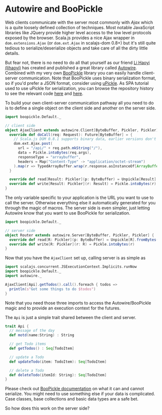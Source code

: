 # Autowire and BooPickle

Web clients communicate with the server most commonly with *Ajax* which is a quite loosely defined collection of techniques. Most notable
JavaScript libraries like JQuery provide higher level access to the low level protocols exposed by the browser. Scala.js provides a nice
Ajax wrapper in `dom.extensions.Ajax` (or `dom.ext.Ajax` in scalajs-dom 0.8+) but it's still quite tedious to serialize/deserialize objects
and take care of all the dirty little details.

But fear not, there is no need to do all that yourself as our friend [Li Haoyi (lihaoyi)](https://github.com/lihaoyi) has created and
published a great library called [Autowire](https://github.com/lihaoyi/autowire). Combined with my very own 
[BooPickle](https://github.com/ochrons/boopickle) library you can easily handle client-server communication. Note that BooPickle uses
binary serialization format, so if you'd prefer a JSON format, consider using [uPickle](https://github.com/lihaoyi/upickle). As SPA tutorial
used to use uPickle for serialization, you can browse the repository history to see the relevant code 
[here](https://github.com/ochrons/scalajs-spa-tutorial/blob/628bf9308aaebe7f3d0527007ef604801988ef42/js/src/main/scala/spatutorial/client/services/AjaxClient.scala)
and [here](https://github.com/ochrons/scalajs-spa-tutorial/blob/628bf9308aaebe7f3d0527007ef604801988ef42/jvm/src/main/scala/spatutorial/server/MainApp.scala).

To build your own client-server communication pathway all you need to do is to define a single object on the client side and another on the
server side.

```scala
import boopickle.Default._

// client side
object AjaxClient extends autowire.Client[ByteBuffer, Pickler, Pickler] {
  override def doCall(req: Request): Future[ByteBuffer] = {
    // Scala.js DOM 0.8.1 supports binary data, earlier versions don't
    dom.ext.Ajax.post(
      url = "/api/" + req.path.mkString("/"),
      data = Pickle.intoBytes(req.args),
      responseType = "arraybuffer",
      headers = Map("Content-Type" -> "application/octet-stream")
    ).map(r => TypedArrayBuffer.wrap(r.response.asInstanceOf[ArrayBuffer]))
  }

  override def read[Result: Pickler](p: ByteBuffer) = Unpickle[Result].fromBytes(p)
  override def write[Result: Pickler](r: Result) = Pickle.intoBytes(r)
}
```

The only variable specific to your application is the URL you want to use to call the server. Otherwise everything else it automatically
generated for you through the magic of macros. The server side is even simpler, just letting Autowire know that you want to use BooPickle
for serialization.

```scala
import boopickle.Default._

// server side
object Router extends autowire.Server[ByteBuffer, Pickler, Pickler] {
  override def read[R: Pickler](p: ByteBuffer) = Unpickle[R].fromBytes(p)
  override def write[R: Pickler](r: R) = Pickle.intoBytes(r)
}
```

Now that you have the `AjaxClient` set up, calling server is as simple as

```scala
import scalajs.concurrent.JSExecutionContext.Implicits.runNow
import boopickle.Default._
import autowire._

AjaxClient[Api].getTodos().call().foreach { todos =>
  println(s"Got some things to do $todos")
}
```

Note that you need those three imports to access the Autowire/BooPickle magic and to provide an execution context for the futures.

The `Api` is just a simple trait shared between the client and server.

```scala
trait Api {
  // message of the day
  def motd(name:String) : String

  // get Todo items
  def getTodos() : Seq[TodoItem]

  // update a Todo
  def updateTodo(item: TodoItem): Seq[TodoItem]

  // delete a Todo
  def deleteTodo(itemId: String): Seq[TodoItem]
}
```

Please check out [BooPickle documentation](https://github.com/ochrons/boopickle) on what it can and cannot serialize. You might need to use 
something else if your data is complicated. Case classes, base collections and basic data types are a safe bet.

So how does this work on the server side?
